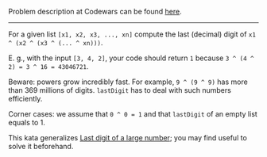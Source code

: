 Problem description at Codewars can be found
[here](https://www.codewars.com/kata/5518a860a73e708c0a000027/train/python).

-------------

For a given list `[x1, x2, x3, ..., xn]` compute the last (decimal) digit of `x1 ^ (x2 ^ (x3 ^ (... ^ xn)))`.
<br>

E. g., with the input `[3, 4, 2]`, your code should return `1` because `3 ^ (4 ^ 2) = 3 ^ 16 = 43046721`.
<br>

Beware: powers grow incredibly fast. For example, `9 ^ (9 ^ 9)` has more than 369 millions of
digits. `lastDigit` has to deal with such numbers efficiently.
<br>

Corner cases: we assume that `0 ^ 0 = 1` and that `lastDigit` of an empty list equals to 1.
<br>

This kata generalizes [Last digit of a large
number](https://www.codewars.com/kata/last-digit-of-a-large-number/haskell); you may find useful to
solve it beforehand.
